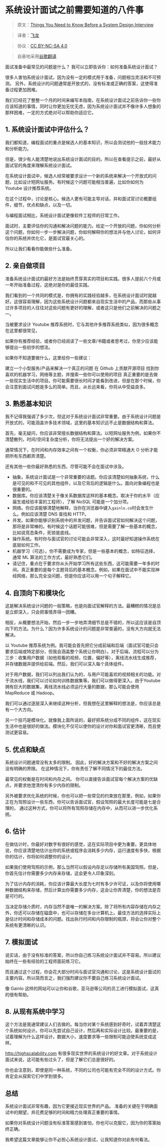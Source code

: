 # 系统设计面试之前需要知道的八件事

> 原文：[Things You Need to Know Before a System Design Interview](http://blog.gainlo.co/index.php/2015/10/22/8-things-you-need-to-know-before-system-design-interviews/)

> 译者：[飞龙](https://github.com/wizardforcel)

> 协议：[CC BY-NC-SA 4.0](http://creativecommons.org/licenses/by-nc-sa/4.0/)

> 自豪地采用[谷歌翻译](https://translate.google.cn/)

面试准备中最常见的问题是什么？ 我可以立即告诉你：如何准备系统设计面试？

很多人害怕系统设计面试，因为没有一定的模式用于准备，问题相当灵活和不可预测。 另外，系统设计的问题通常是开放式的，没有标准或正确的答案，这使得准备过程更加困难。


我们已经花了整整一个月的时间来编写本指南，在系统设计面试之前告诉你一些你应该知道的事情，同时让你更加无忧无虑，因为系统设计面试并不像许多人想象的那样困难，一定的方式绝对可以帮助你适应它。

## 1. 系统设计面试中评估什么？


我们都知道，编程面试的重点是候选人的基本知识，所以会测试他的一般技术能力和分析能力。

但是，很少有人能清楚地说出系统设计面试的目的。所以在查看提示之前，最好从面试官的角度来理解系统设计面试。

在系统设计面试中，候选人经常被要求设计一个新的系统来解决一个开放式的问题，比如设计短网址服务。有时候这个问题可能相当普遍，比如你如何为 Youtube 设计推荐系统。

在这个过程中，讨论是核心。候选人更有可能主导对话，并和面试官讨论概要组件，细节，优点和缺点，以及一切。

与编程面试相比，系统设计面试更像软件工程师的日常工作。

面试时，主要评估你的沟通和解决问题的能力。给定一个开放的问题，你如何分析这个问题，你如何一步一步解决问题，你如何解释你的想法并与他人讨论，如何评估你的系统并优化它，是面试官最关心的。

所以让我们看看你能做些什么准备。

## 2. 亲自做项目


准备系统设计面试的最好方法是始终贯穿真实的项目和实践。很多人提前六个月或一年开始准备过程，这绝对是你的最佳实践。

我们看到的一个共同的模式是，你拥有的实践经验越多，在系统设计面试时就越好。这很容易理解，因为这些系统设计问题都来自现实生活中的产品，而那些从事过许多项目的人往往对这些问题有更好的理解，或者这只是他们之前解决的问题之一。

当被要求设计 Youtube 推荐系统时，它与其他许多推荐系统类似，因为很多概念在这里都很常见，

如果你有推荐经验，或者你已经阅读了一些文章/书籍或者思考过，你至少应该能够提出一些初步的想法。

如果你不知道要做什么，这里给你一些建议：

建立一个小型服务/产品来解决一个真正的问题
在 Github 上贡献开源项目
找到你喜欢的机器学习，网络等主题，并搜索一些你可以使用的项目
真正重要的是去做一些现实生活中的项目。你可能需要很长时间才能看到改进，但是在那个时候，你会注意到面试问题是多么的简单。而且，从长远来看，你将从中受益良多。

## 3. 熟悉基本知识


我不记得我强调了多少次，但这对于系统设计面试非常重要。由于系统设计问题是开放式的，可能涵盖许多技术领域，这里的基本知识远不止是数据结构和算法。

首先，毫无疑问，你应该非常擅长数据结构和算法。以短网址服务为例，如果你不清楚散列，时间/空间复杂度分析，你将无法提出一个好的解决方案。

通常情况下，在时间和内存效率之间有一个权衡，你必须非常精通大 O 分析才能把所有东西都弄清楚。

还有其他一些你最好熟悉的东西，尽管可能不会在面试中涉及。

+   抽象。系统设计面试是一个非常重要的话题。你应该清楚如何抽象系统，什么是可见的和不可见的其他组件，以及它背后的逻辑是什么。面向对象编程也是很重要的。
+   数据库。你应该清楚关于像关系数据库这样的基本概念。取决于你的水平（应届生或经验丰富的工程师），了解 NoSQL 可能是一个加分项。
+   网络。你应该能够清楚地解释，当你在浏览器中键入`gainlo.co`时会发生什么。例如应该清楚 DNS 查找和 HTTP。
+   并发。如果你能够识别系统中的并发问题，并告诉面试官如何解决这个问题，那将是非常棒的。有时候这个话题可能很难，但是需要了解一些基本的概念，比如说竞态条件，死锁是底线。
+   操作系统。有时你与面试官的讨论可能会非常深入，这时最好知道操作系统在底层如何工作。
+   机器学习（可选）。你不需要成为专家，但是一些基本的概念，如特征选择，通常 ML 算法的工作方式，最好熟悉它们。
+   请记住，重点在于要求你从头开始学习所有这些东西，这可能需要一年多的时间。真正重要的是每个主题背后的基本概念。例如，如果在面试中不能实现神经网络，那么完全没问题，但是你应该可以用一个句子解释它。

## 4. 自顶向下和模块化


这是解决系统设计问题的一般策略，也是向面试官解释的方法。最糟糕的情况是总是立即深入，只会把事情弄得一团糟。

相反，从概要想法开始，然后一步一步地弄清细节总是不错的，所以这应该是自顶向下的方法。为什么？因为许多系统设计的问题是非常普遍的，没有大方向就无法解决。

以 Youtube 推荐系统为例。我可能会首先把它分成前端和后端（面试官可能只会要求后端或特定部分，但我会涵盖整个系统让你明白）。对于后端，流程可以分为三步：收集用户数据（如他观看的视频，位置，偏好等），离线流水线生成推荐，并存储数据并提供给前端。然后，我们可以深入每个具体组件。

对于用户数据，我们可以列出我们认为的，与用户可能喜欢的视频相关的功能。对于流水线，我们可以讨论如何训练数据集等。我们可以做得更深入。由于Youtube 拥有巨大的数据集，离线流水线必须运行大量的数据，那么可能会使用 MapReduce 或 Hadoop。

我们可以通过逐层深入来继续这种分析，但我想在这里解释的想法是，你应该总是有一个大方向。

另一个技巧是模块化。就像我上面所说的，最好把系统分成不同的组件，这在现实生活中也是很好的做法。模块化不仅可以使你的设计对你和面试官更清晰，而且使测试更容易。

## 5. 优点和缺点


系统设计问题通常没有太多的限制。 因此，好的解决方案和不好的解决方案之间没有明确的界限。 在这种情况下，你有责任了解不同情况下的最佳方法。

最常见的权衡是在时间和内存之间。 你可以直接告诉面试官每个解决方案的优缺点，并要求他澄清你有多少内存的限制。

另外被要求优化系统的时候，你也可以把一些常见的约束放在那里，例如，如果你正在为驾照设计一些东西，你可以告诉面试官，假设驾照的最大长度可能是七是合理的， 通过这种方式，你可以将所有驾照存储在内存中，从而可以进一步优化系统。

## 6. 估计


在做估计时，你最好对数字有很好的感觉，这在实际项目中更为重要。更具体地说，你应该清楚地估计出你的系统或程序会消耗多少内存，运行速度有多快，根据你的估计，你将如何调整你的设计。

如果我们使用驾照的示例，那么当然可以假设内存足以存储所有美国驾照。但是，你首先估计你需要多少内存来存储，这会更令人印象深刻。

为了估计内存的消耗，你应该计算最大长度为七时有多少许可证，以及你将使用哪种数据结构来存储，然后计算出你需要多少内存，这会让你弄清楚，你的想法是否是可行的。

当决定存储介质时，内存当然不是唯一的解决方案。除了将所有内容存储在内存之外，你还可以存储在磁盘中，也可以存储在多台计算机上。最佳方法的选择实际上是估计时间和存储成本的问题。找出执行时间和内存限制的瓶颈，将会让你对整个系统有更清晰的认识。

## 7. 模拟面试


说实话，由于没有标准的答案，所以你自己练习系统设计面试并不容易。所以建议始终在一些有经验的工程师面前练习它。

而且通过这个过程，你会花大部分时间与面试官沟通和讨论，这是系统设计面试的主要内容。所以简而言之，我们强烈建议你不要自己练习系统设计面试。

像 Gainlo 这样的网站可以让你和谷歌，亚马逊等公司的员工进行模拟面试，这真的很有帮助。


## 8. 从现有系统中学习


这个方法是我通常建议人们去做的。每当你对某个系统感到好奇时，试着弄清楚这个系统如何设计。你可以先尝试自己设计，然后再和实际设计比较。最重要的是，试着理解为什么这样设计。数据大小，速度要求等一些限制可能迫使系统变成这样。

<http://highscalability.com> 有很多现实世界的系统设计的好文章。对于系统设计面试来说，这可能有些过头了，但是了解它们总是很好的。

你也会注意到，即使是同一种系统，不同的公司也可能有完全不同的设计方式。你肯定会从探索它们中学到很多。

## 总结

系统设计面试非常有趣，因为它更接近现实世界的产品。 准备的关键在于明确面试中的期望，并花费足够的时间和精力处理真正重要的事情。

如果你对系统设计问题没有标准答案感到害怕，你也可以克服它，因为你的答案始终正确。

我希望这篇文章能够让你不必担心系统设计面试，让我知道你对此有何看法。
